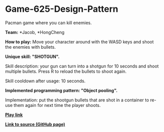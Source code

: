 # Game-625-Design-Pattern
Pacman game where you can kill enemies. 

**Team:**
*Jacob, 
*HongCheng

**How to play:** 
Move your character around with the WASD keys and shoot the enemies with bullets. 


**Unique skill: "SHOTGUN".**

Skill description: your gun can turn into a shotgun for 10 seconds and shoot multiple bullets. Press R to reload the bullets to shoot again. 

Skill cooldown after usage: 10 seconds. 


**Implemented programming pattern: "Object pooling".**

Implementation: put the shootgun bullets that are shot in a container to re-use them again for next time the player shoots. 



[**Play link**](https://zhang-ale.github.io/Game-625-Design-Pattern/Build/) 

[**Link to source (GitHub page)**](https://github.com/Zhang-Ale/Game-625-Design-Pattern) 
